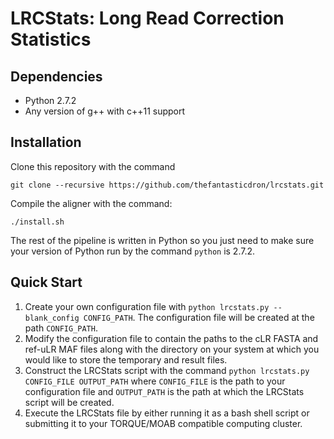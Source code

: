 # LRCStats: Long Read Correction Statistics #

## Dependencies ##
* Python 2.7.2
* Any version of g++ with c++11 support

## Installation ##
Clone this repository with the command 
```
git clone --recursive https://github.com/thefantasticdron/lrcstats.git
```

Compile the aligner with the command:
```
./install.sh
```

The rest of the pipeline is written in Python so you just need to make sure your version of Python run by the command `python` is 2.7.2.

## Quick Start ##
1. Create your own configuration file with `python lrcstats.py --blank_config CONFIG_PATH`. The configuration file will be created at the path `CONFIG_PATH`.
2. Modify the configuration file to contain the paths to the cLR FASTA and ref-uLR MAF files along with the directory on your system at which you would like to store the temporary and result files.
3. Construct the LRCStats script with the command `python lrcstats.py CONFIG_FILE OUTPUT_PATH` where `CONFIG_FILE` is the path to your configuration file and `OUTPUT_PATH` is the path at which the LRCStats script will be created.
4. Execute the LRCStats file by either running it as a bash shell script or submitting it to your TORQUE/MOAB compatible computing cluster.
